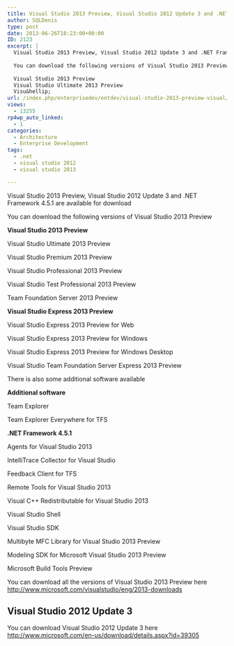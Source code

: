 ```yaml
---
title: Visual Studio 2013 Preview, Visual Studio 2012 Update 3 and .NET Framework 4.5.1 Now Available
author: SQLDenis
type: post
date: 2013-06-26T18:23:00+00:00
ID: 2123
excerpt: |
  Visual Studio 2013 Preview, Visual Studio 2012 Update 3 and .NET Framework 4.5.1 are available for download
  
  You can download the following versions of Visual Studio 2013 Preview
  
  Visual Studio 2013 Preview
  Visual Studio Ultimate 2013 Preview
  Visu&hellip;
url: /index.php/enterprisedev/entdev/visual-studio-2013-preview-visual/
views:
  - 13255
rp4wp_auto_linked:
  - 1
categories:
  - Architecture
  - Enterprise Development
tags:
  - .net
  - visual studio 2012
  - visual studio 2013

---
```

Visual Studio 2013 Preview, Visual Studio 2012 Update 3 and .NET Framework 4.5.1 are available for download

You can download the following versions of Visual Studio 2013 Preview

**Visual Studio 2013 Preview**
  
Visual Studio Ultimate 2013 Preview
  
Visual Studio Premium 2013 Preview
  
Visual Studio Professional 2013 Preview
  
Visual Studio Test Professional 2013 Preview
  
Team Foundation Server 2013 Preview

**Visual Studio Express 2013 Preview**
  
Visual Studio Express 2013 Preview for Web
  
Visual Studio Express 2013 Preview for Windows
  
Visual Studio Express 2013 Preview for Windows Desktop
  
Visual Studio Team Foundation Server Express 2013 Preview

There is also some additional software available

**Additional software**
  
Team Explorer
  
Team Explorer Everywhere for TFS
  
**.NET Framework 4.5.1**
  
Agents for Visual Studio 2013
  
IntelliTrace Collector for Visual Studio
  
Feedback Client for TFS
  
Remote Tools for Visual Studio 2013
  
Visual C++ Redistributable for Visual Studio 2013
  
Visual Studio Shell
  
Visual Studio SDK
  
Multibyte MFC Library for Visual Studio 2013 Preview
  
Modeling SDK for Microsoft Visual Studio 2013 Preview
  
Microsoft Build Tools Preview

You can download all the versions of Visual Studio 2013 Preview here http://www.microsoft.com/visualstudio/eng/2013-downloads

## Visual Studio 2012 Update 3

You can download Visual Studio 2012 Update 3 here http://www.microsoft.com/en-us/download/details.aspx?id=39305